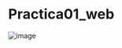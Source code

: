 # Practica01_web
![image](https://github.com/user-attachments/assets/469470fd-35f5-42c7-8273-14d9554e47f2)
